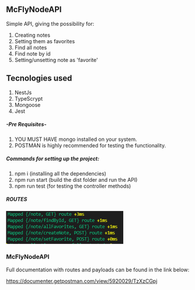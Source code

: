## McFlyNodeAPI

Simple API, giving the possibility for:

1. Creating notes
2. Setting them as favorites
3. Find all notes
4. Find note by id
5. Setting/unsetting note as 'favorite'
## Tecnologies used

1. NestJs
2. TypeScrypt
3. Mongoose
4. Jest

##### -Pre Requisites-

1. YOU MUST HAVE mongo installed on your system.
2. POSTMAN is highly recommended for testing the functionality. 

##### Commands for setting up the project:

1. npm i (installing all the dependencies)
2. npm run start (build the dist folder and run the API)
3. npm run test (for testing the controller methods)

##### ROUTES

![Alt text](img/routes.png?raw=true "Routes")

### McFlyNodeAPI

Full documentation with routes and payloads can be found in the link below:

https://documenter.getpostman.com/view/5920029/TzXzCGpj


